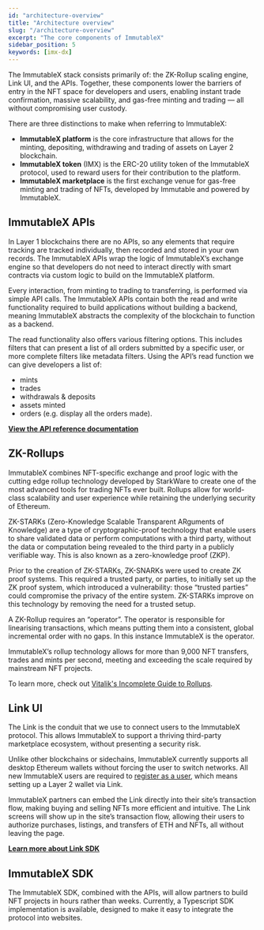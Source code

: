 ```yaml
---
id: "architecture-overview"
title: "Architecture overview"
slug: "/architecture-overview"
excerpt: "The core components of ImmutableX"
sidebar_position: 5
keywords: [imx-dx]
---
```

The ImmutableX stack consists primarily of: the ZK-Rollup scaling engine, Link UI, and the APIs. Together, these components lower the barriers of entry in the NFT space for developers and users, enabling instant trade confirmation, massive scalability, and gas-free minting and trading — all without compromising user custody.

There are three distinctions to make when referring to ImmutableX: 
- **ImmutableX platform** is the core infrastructure that allows for the minting, depositing, withdrawing and trading of assets on Layer 2 blockchain.
- **ImmutableX token** (IMX) is the ERC-20 utility token of the ImmutableX protocol, used to reward users for their contribution to the platform. 
- **ImmutableX marketplace** is the first exchange venue for gas-free minting and trading of NFTs, developed by Immutable and powered by ImmutableX.

## ImmutableX APIs 
In Layer 1 blockchains there are no APIs, so any elements that require tracking are tracked individually, then recorded and stored in your own records. The ImmutableX APIs wrap the logic of ImmutableX’s exchange engine so that developers do not need to interact directly with smart contracts via custom logic to build on the ImmutableX platform.

Every interaction, from minting to trading to transferring, is performed via simple API calls. The ImmutableX APIs contain both the read and write functionality required to build applications without building a backend, meaning ImmutableX abstracts the complexity of the blockchain to function as a backend. 

The read functionality also offers various filtering options. This includes filters that can present a list of all orders submitted by a specific user, or more complete filters like metadata filters. Using the API’s read function we can give developers a list of:

- mints
- trades
- withdrawals & deposits
- assets minted
- orders (e.g. display all the orders made).

**[View the API reference documentation](/reference)**

## ZK-Rollups
ImmutableX combines NFT-specific exchange and proof logic with the cutting edge rollup technology developed by StarkWare to create one of the most advanced tools for trading NFTs ever built. Rollups allow for world-class scalability and user experience while retaining the underlying security of Ethereum.

ZK-STARKs (Zero-Knowledge Scalable Transparent ARguments of Knowledge) are a type of cryptographic-proof technology that enable users to share validated data or perform computations with a third party, without the data or computation being revealed to the third party in a publicly verifiable way. This is also known as a zero-knowledge proof (ZKP). 

Prior to the creation of ZK-STARKs, ZK-SNARKs were used to create ZK proof systems. This required a trusted party, or parties, to initially set up the ZK proof system, which introduced a vulnerability: those “trusted parties” could compromise the privacy of the entire system. ZK-STARKs improve on this technology by removing the need for a trusted setup.

A ZK-Rollup requires an “operator”. The operator is responsible for linearising transactions, which means putting them into a consistent, global incremental order with no gaps. In this instance ImmutableX is the operator.

ImmutableX’s rollup technology allows for more than 9,000 NFT transfers, trades and mints per second, meeting and exceeding the scale required by mainstream NFT projects.

To learn more, check out [Vitalik's Incomplete Guide to Rollups](https://vitalik.ca/general/2021/01/05/rollup.html).

## Link UI
The Link is the conduit that we use to connect users to the ImmutableX protocol. This allows ImmutableX to support a thriving third-party marketplace ecosystem, without presenting a security risk.

Unlike other blockchains or sidechains, ImmutableX currently supports all desktop Ethereum wallets without forcing the user to switch networks. All new ImmutableX users are required to [register as a user](../guides/getting-started-guide.md#register-a-user-account), which means setting up a Layer 2 wallet via Link.

ImmutableX partners can embed the Link directly into their site’s transaction flow, making buying and selling NFTs more efficient and intuitive. The Link screens will show up in the site’s transaction flow, allowing their users to authorize purchases, listings, and transfers of ETH and NFTs, all without leaving the page.

**[Learn more about Link SDK](../guides/link-sdk/index.md)**

## ImmutableX SDK
The ImmutableX SDK, combined with the APIs, will allow partners to build NFT projects in hours rather than weeks. Currently, a Typescript SDK implementation is available, designed to make it easy to integrate the protocol into websites.